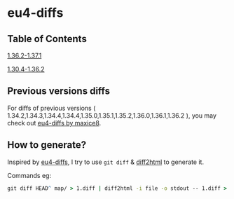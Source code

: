 # eu4-diffs

## Table of Contents

[1.36.2-1.37.1](https://eu4diffs.iscccc.eu.org/1.36.2-1.37.1/)

[1.30.4-1.36.2](https://eu4diffs.iscccc.eu.org/1.30.4-1.36.2/)

## Previous versions diffs

For diffs of previous versions ( 1.34.2,1.34.3,1.34.4,1.34.4,1.35.0,1.35.1,1.35.2,1.36.0,1.36.1,1.36.2 ), you may check out [eu4-diffs by maxice8](https://maxice8.github.io/eu4-diffs/).

## How to generate?

Inspired by [eu4-diffs](https://maxice8.github.io/eu4-diffs/), I try to use ```git diff``` & [diff2html](https://github.com/rtfpessoa/diff2html) to generate it.

Commands eg:

```cmd
git diff HEAD^ map/ > 1.diff | diff2html -i file -o stdout -- 1.diff > 1.html
```
